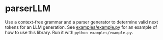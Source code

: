 # parserLLM

Use a context-free grammar and a parser generator to determine valid next tokens for an LLM generation. See [examples/example.py](examples/example.py) for an example of how to use this library. Run it with `python examples/example.py`.